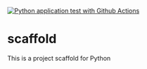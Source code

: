 [![Python application test with Github Actions](https://github.com/afbeltranr/scaffold/actions/workflows/main.yml/badge.svg)](https://github.com/afbeltranr/scaffold/actions/workflows/main.yml)

# scaffold
 This is a project scaffold for Python
